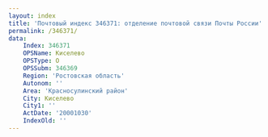 ```yaml
---
layout: index
title: 'Почтовый индекс 346371: отделение почтовой связи Почты России'
permalink: /346371/
data:
    Index: 346371
    OPSName: Киселево
    OPSType: О
    OPSSubm: 346369
    Region: 'Ростовская область'
    Autonom: ''
    Area: 'Красносулинский район'
    City: Киселево
    City1: ''
    ActDate: '20001030'
    IndexOld: ''
---
```

